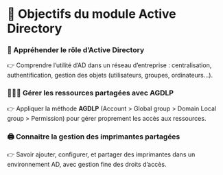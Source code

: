 # 🧭 **Objectifs du module Active Directory**

### **🏢 Appréhender le rôle d’Active Directory**

👉 Comprendre l’utilité d’AD dans un réseau d’entreprise : centralisation, authentification, gestion des objets (utilisateurs, groupes, ordinateurs…).



### **🧑‍🤝‍🧑 Gérer les ressources partagées avec AGDLP**

👉 Appliquer la méthode **AGDLP** (Account > Global group > Domain Local group > Permission) pour gérer proprement les accès aux ressources.



### **🖨️ Connaitre la gestion des imprimantes partagées**

👉 Savoir ajouter, configurer, et partager des imprimantes dans un environnement AD, avec gestion fine des droits d’accès.

